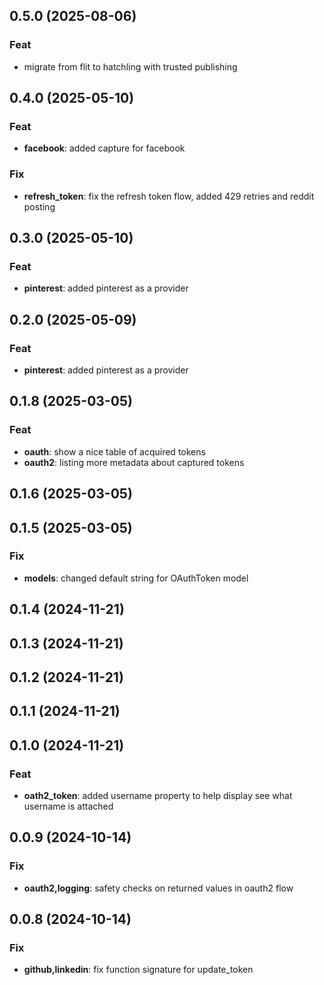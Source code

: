 ## 0.5.0 (2025-08-06)

### Feat

- migrate from flit to hatchling with trusted publishing

## 0.4.0 (2025-05-10)

### Feat

- **facebook**: added capture for facebook

### Fix

- **refresh_token**: fix the refresh token flow, added 429 retries and reddit posting

## 0.3.0 (2025-05-10)

### Feat

- **pinterest**: added pinterest as a provider

## 0.2.0 (2025-05-09)

### Feat

- **pinterest**: added pinterest as a provider

## 0.1.8 (2025-03-05)

### Feat

- **oauth**: show a nice table of acquired tokens
- **oauth2**: listing more metadata about captured tokens

## 0.1.6 (2025-03-05)

## 0.1.5 (2025-03-05)

### Fix

- **models**: changed default string for OAuthToken model

## 0.1.4 (2024-11-21)

## 0.1.3 (2024-11-21)

## 0.1.2 (2024-11-21)

## 0.1.1 (2024-11-21)

## 0.1.0 (2024-11-21)

### Feat

- **oath2_token**: added username property to help display see what username is attached

## 0.0.9 (2024-10-14)

### Fix

- **oauth2,logging**: safety checks on returned values in oauth2 flow

## 0.0.8 (2024-10-14)

### Fix

- **github,linkedin**: fix function signature for update_token
